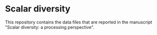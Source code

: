 # Scalar diversity
This repository contains the data files that are reported in the manuscript "Scalar diversity: a processing perspective".
